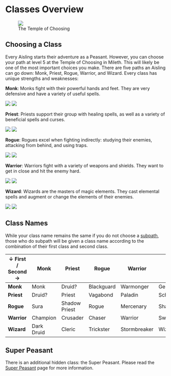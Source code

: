 # Classes Overview

<figure>
  <img src="../../images/toc.jpg"/>
  <figcaption>The Temple of Choosing</figcaption>
</figure>

## Choosing a Class

Every Aisling starts their adventure as a Peasant. However, you can choose your path at level 5 at the Temple of Choosing in Mileth. This will likely be one of the most important choices you make. There are five paths an Aisling can go down: Monk, Priest, Rogue, Warrior, and Wizard. Every class has unique strengths and weaknesses:

**Monk**: Monks fight with their powerful hands and feet. They are very defensive and have a variety of useful spells.

<img src="../../images/sprites/male_monk.png"/> <img src="../../images/sprites/female_monk.png"/>

**Priest**: Priests support their group with healing spells, as well as a variety of beneficial spells and curses.

<img src="../../images/sprites/male_priest.png"/> <img src="../../images/sprites/female_priest.png"/>

**Rogue**: Rogues excel when fighting indirectly: studying their enemies, attacking from behind, and using traps.

<img src="../../images/sprites/male_rogue.png"/> <img src="../../images/sprites/female_rogue.png"/>

**Warrior**: Warriors fight with a variety of weapons and shields. They want to get in close and hit the enemy hard.

<img src="../../images/sprites/male_warrior.png"/> <img src="../../images/sprites/female_warrior.png"/>

**Wizard**: Wizards are the masters of magic elements. They cast elemental spells and augment or change the elements of their enemies.

<img src="../../images/sprites/male_wizard.png"/> <img src="../../images/sprites/female_wizard.png"/>

## Class Names

While your class name remains the same if you do not choose a [subpath](../subbing), those who do subpath will be given a class name according to the combination of their first class and second class.

| ↓ First / Second → | **Monk** | **Priest** | **Rogue** | **Warrior** | **Wizard** |
| - | - | - | - | - | - |
| **Monk** | Monk | Druid? | Blackguard | Warmonger | Geomancer |
| **Priest** | Druid? | Priest | Vagabond | Paladin | Scholar |
| **Rogue** | Sura | Shadow Priest | Rogue | Mercenary | Shadowmage |
| **Warrior** | Champion | Crusader | Chaser | Warrior | Swordmage |
| **Wizard** | Dark Druid | Cleric | Trickster | Stormbreaker | Wizard |

## Super Peasant

There is an additional hidden class: the Super Peasant. Please read the [Super Peasant](../super_peasant) page for more information.


